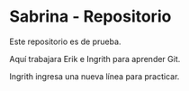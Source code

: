 # Sabrina - Repositorio

Este repositorio es de prueba.

Aquí trabajara Erik e Ingrith para aprender Git.


Ingrith ingresa una nueva línea para practicar. 
